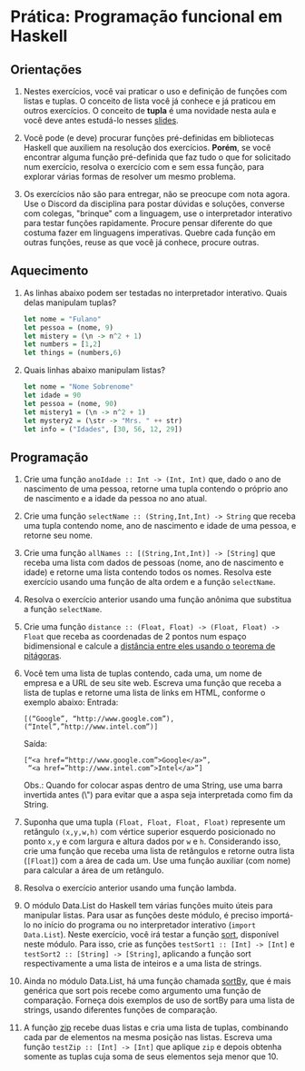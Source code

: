 # Prática: Programação funcional em Haskell


## Orientações

1. Nestes exercícios, você vai praticar o uso e definição de funções com listas e tuplas. O conceito de lista você já conhece e já praticou em outros exercícios. O conceito de **tupla** é uma novidade nesta aula e você deve antes estudá-lo nesses [slides](https://docs.google.com/presentation/d/1sMyFIaHF9p8DwcVPaYgReZBb-uUTpZaYiTtvVWdm5Kw/edit?usp=sharing).


2. Você pode (e deve) procurar funções pré-definidas em bibliotecas Haskell que auxiliem na resolução dos exercícios. **Porém**, se você encontrar alguma função pré-definida que faz tudo o que for solicitado num exercício, resolva o exercício com e sem essa função, para explorar várias formas de resolver um mesmo problema.

2. Os exercícios não são para entregar, não se preocupe com nota agora. Use o Discord da disciplina para postar dúvidas e soluções, converse com colegas, "brinque" com a linguagem, use o interpretador interativo para testar funções rapidamente. Procure pensar diferente do que costuma fazer em linguagens imperativas. Quebre cada função em outras funções, reuse as que você já conhece, procure outras. 


## Aquecimento

1. As linhas abaixo podem ser testadas no interpretador interativo. Quais delas manipulam tuplas?
   ```haskell
   let nome = "Fulano"
   let pessoa = (nome, 9)
   let mistery = (\n -> n^2 + 1)
   let numbers = [1,2]
   let things = (numbers,6)
   ```
2. Quais linhas abaixo manipulam listas?
   ```haskell
   let nome = "Nome Sobrenome"
   let idade = 90
   let pessoa = (nome, 90)
   let mistery1 = (\n -> n^2 + 1)
   let mystery2 = (\str -> "Mrs. " ++ str)
   let info = ("Idades", [30, 56, 12, 29])
   ```

## Programação


1. Crie uma função `anoIdade :: Int -> (Int, Int)` que, dado o ano de nascimento de uma pessoa, retorne uma tupla contendo o próprio ano de nascimento e a idade da pessoa no ano atual.

2. Crie uma função `selectName :: (String,Int,Int) -> String` que receba uma tupla contendo nome, ano de nascimento e idade de uma pessoa, e retorne seu nome.

3. Crie uma função `allNames :: [(String,Int,Int)] -> [String]` que receba uma lista com dados de pessoas (nome, ano de nascimento e idade) e retorne uma lista contendo todos os nomes. Resolva este exercício usando uma função de alta ordem e a função `selectName`.

4. Resolva o exercício anterior usando uma função anônima que substitua a função `selectName`.

5. Crie uma função `distance :: (Float, Float) -> (Float, Float) -> Float` que receba as coordenadas de 2 pontos num espaço bidimensional e calcule a [distância entre eles usando o teorema de pitágoras](https://pt.khanacademy.org/math/basic-geo/basic-geometry-pythagorean-theorem/pythagorean-theorem-distance/a/distance-formula).

6. Você tem uma lista de tuplas contendo, cada uma, um nome de empresa e a URL de seu site web. Escreva uma função que receba a lista de tuplas e retorne uma lista de links em HTML, conforme o exemplo abaixo:
   Entrada:  
   ```
   [(“Google”, “http://www.google.com”), (“Intel”,”http://www.intel.com”)]  
   ```
   Saída:  
   ```
   [“<a href=“http://www.google.com”>Google</a>”,  
    “<a href=”http://www.intel.com”>Intel</a>”]  
   ```
   Obs.: Quando for colocar aspas dentro de uma String, use uma barra invertida antes (\\") para evitar que a aspa seja interpretada como fim da String.
   
   
7. Suponha que uma tupla `(Float, Float, Float, Float)` represente um retângulo `(x,y,w,h)` com vértice superior esquerdo posicionado no ponto `x,y` e com largura e altura dados por `w` e `h`. Considerando isso, crie uma função que receba uma lista de retângulos e retorne outra lista (`[Float]`) com a área de cada um. Use uma função auxiliar (com nome) para calcular a área de um retângulo.

8. Resolva o exercício anterior usando uma função lambda.

9. O módulo Data.List do Haskell tem várias funções muito úteis para manipular listas. Para usar as funções deste módulo, é preciso importá-lo no início do programa ou no interpretador interativo (`import Data.List`). Neste exercício, você irá testar a função [sort](http://zvon.org/other/haskell/Outputlist/sort_f.html), disponível neste módulo. Para isso, crie as funções `testSort1 :: [Int] -> [Int]` e `testSort2 :: [String] -> [String]`, aplicando a função sort respectivamente a uma lista de inteiros e a uma lista de strings.

10. Ainda no módulo Data.List, há uma função chamada [sortBy](http://zvon.org/other/haskell/Outputlist/sortBy_f.html), que é mais genérica que sort pois recebe como argumento uma função de comparação. Forneça dois exemplos de uso de sortBy para uma lista de strings, usando diferentes funções de comparação.


11. A função [zip](http://zvon.org/other/haskell/Outputprelude/zip_f.html) recebe duas listas e cria uma lista de tuplas, combinando cada par de elementos na mesma posição nas listas. Escreva uma função `testZip :: [Int] -> [Int]` que aplique `zip` e depois obtenha somente as tuplas cuja soma de seus elementos seja menor que 10.




